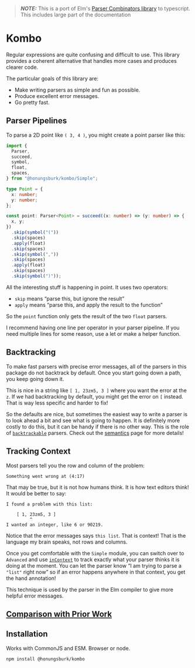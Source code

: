 > **_NOTE:_** This is a port of Elm's [Parser Combinators library](https://package.elm-lang.org/packages/elm/parser/latest/Parser) to typescript. This includes large part of the documentation

# Kombo

Regular expressions are quite confusing and difficult to use.
This library provides a coherent alternative that handles more cases and produces clearer code.

The particular goals of this library are:

- Make writing parsers as simple and fun as possible.
- Produce excellent error messages.
- Go pretty fast.

## Parser Pipelines

To parse a 2D point like `( 3, 4 )`, you might create a point parser like this:

```ts
import {
  Parser,
  succeed,
  symbol,
  float,
  spaces,
} from "@honungsburk/kombo/Simple";

type Point = {
  x: number;
  y: number;
};

const point: Parser<Point> = succeed((x: number) => (y: number) => {
  x, y;
})
  .skip(symbol("("))
  .skip(spaces)
  .apply(float)
  .skip(spaces)
  .skip(symbol(","))
  .skip(spaces)
  .apply(float)
  .skip(spaces)
  .skip(symbol(")"));
```

All the interesting stuff is happening in point. It uses two operators:

- `skip` means “parse this, but ignore the result”
- `apply` means “parse this, and apply the result to the function”

So the `point` function only gets the result of the two `float` parsers.

I recommend having one line per operator in your parser pipeline. If you need multiple lines for some reason, use a let or make a helper function.

## Backtracking

To make fast parsers with precise error messages, all of the parsers in this package do not backtrack by default. Once you start going down a path, you keep going down it.

This is nice in a string like `[ 1, 23zm5, 3 ]` where you want the error at the `z`. If we had backtracking by default, you might get the error on `[` instead. That is way less specific and harder to fix!

So the defaults are nice, but sometimes the easiest way to write a parser is to look ahead a bit and see what is going to happen. It is definitely more costly to do this, but it can be handy if there is no other way. This is the role of [`backtrackable`](https://example.com#backtrackable) parsers. Check out the [semantics](https://github.com/honungsburk/ts-parser/blob/master/semantics.md) page for more details!

## Tracking Context

Most parsers tell you the row and column of the problem:

    Something went wrong at (4:17)

That may be true, but it is not how humans think. It is how text editors think! It would be better to say:

    I found a problem with this list:

        [ 1, 23zm5, 3 ]
             ^
    I wanted an integer, like 6 or 90219.

Notice that the error messages says `this list`. That is context! That is the language my brain speaks, not rows and columns.

Once you get comfortable with the `Simple` module, you can switch over to `Advanced` and use [`inContext`](https://example.com#inContext) to track exactly what your parser thinks it is doing at the moment. You can let the parser know “I am trying to parse a `"list"` right now” so if an error happens anywhere in that context, you get the hand annotation!

This technique is used by the parser in the Elm compiler to give more helpful error messages.

## [Comparison with Prior Work](https://github.com/honungsburk/kombo/blob/master/comparison.md)

## Installation

Works with CommonJS and ESM. Browser or node.

```bash
npm install @honungsburk/kombo
```
